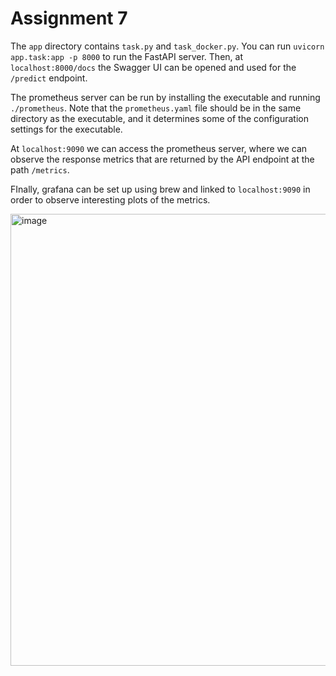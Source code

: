 # Assignment 7

The `app` directory contains `task.py` and `task_docker.py`. You can run `uvicorn app.task:app -p 8000` to run the FastAPI server. Then, at `localhost:8000/docs` 
the Swagger UI can be opened and used for the `/predict` endpoint.

The prometheus server can be run by installing the executable and running `./prometheus`. Note that the `prometheus.yaml` file should be in the same directory as the executable,
and it determines some of the configuration settings for the executable.

At `localhost:9090` we can access the prometheus server, where we can observe the response metrics that are returned by the API endpoint at the path `/metrics`.

FInally, grafana can be set up using brew and linked to `localhost:9090` in order to observe interesting plots of the metrics.

<img width="723" alt="image" src="https://github.com/nikhilanand03/prometheus-docker-bdl-a07/assets/75153414/2cbfbc36-0770-4690-b58d-206cc554cd70">
